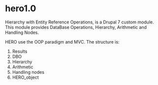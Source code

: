 hero1.0
=======

Hierarchy with Entity Reference Operations, is a Drupal 7 custom module. 
This module provides DataBase Operations, Hierarchy, Arithmetic and Handling Nodes.  

HERO use the OOP paradigm and MVC.  The structure is:
  1.  Results 
  2.  DBO 
  3.  Hierarchy
  4.  Arithmetic 
  5.  Handling nodes 
  6.  HERO_object

